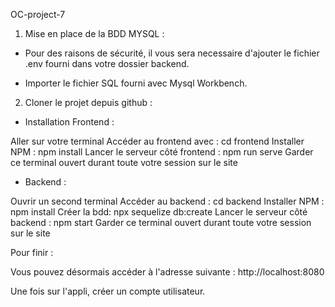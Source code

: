 OC-project-7

1) Mise en place de la BDD MYSQL :

- Pour des raisons de sécurité, il vous sera necessaire d'ajouter le fichier .env fourni dans votre dossier backend. 

- Importer le fichier SQL fourni avec Mysql Workbench.

2) Cloner le projet depuis github :

- Installation Frontend :

Aller sur votre terminal
Accéder au frontend avec : cd frontend
Installer NPM : npm install
Lancer le serveur côté frontend : npm run serve
Garder ce terminal ouvert durant toute votre session sur le site

 - Backend :

Ouvrir un second terminal
Accéder au backend : cd backend
Installer NPM : npm install
Créer la bdd: npx sequelize db:create
Lancer le serveur côté backend : npm start
Garder ce terminal ouvert durant toute votre session sur le site

Pour finir :

Vous pouvez désormais accéder à l'adresse suivante : http://localhost:8080

Une fois sur l'appli, créer un compte utilisateur.

